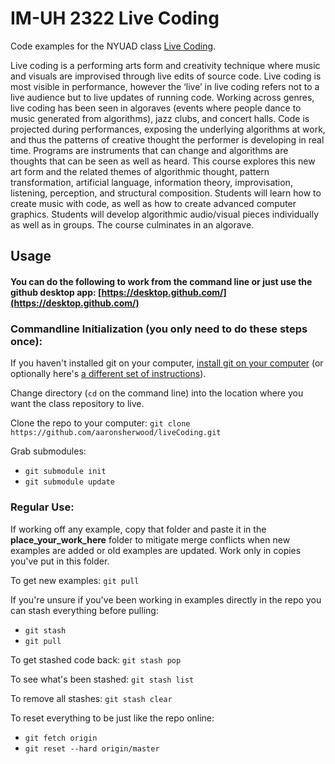 # IM-UH 2322 Live Coding

Code examples for the NYUAD class [Live Coding](https://livecoding.nyuadim.com/).

Live coding is a performing arts form and creativity technique where music and visuals are improvised through live edits of source code. Live coding is most visible in performance, however the ‘live’ in live coding refers not to a live audience but to live updates of running code. Working across genres, live coding has been seen in algoraves (events where people dance to music generated from algorithms), jazz clubs, and concert halls. Code is projected during performances, exposing the underlying algorithms at work, and thus the patterns of creative thought the performer is developing in real time. Programs are instruments that can change and algorithms are thoughts that can be seen as well as heard. This course explores this new art form and the related themes of algorithmic thought, pattern transformation, artificial language, information theory, improvisation, listening, perception, and structural composition. Students will learn how to create music with code, as well as how to create advanced computer graphics. Students will develop algorithmic audio/visual pieces individually as well as in groups. The course culminates in an algorave.

## Usage

#### You can do the following to work from the command line or just use the github desktop app: [https://desktop.github.com/](https://desktop.github.com/)


### Commandline Initialization (you only need to do these steps once):
If you haven't installed git on your computer, [install git on your computer](https://git-scm.com/book/en/v2/Getting-Started-Installing-Git) (or optionally here's [a different set of instructions](https://www.linode.com/docs/development/version-control/how-to-install-git-on-linux-mac-and-windows/)).

Change directory (`cd` on the command line) into the location where you want the class repository to live.

Clone the repo to your computer: `git clone https://github.com/aaronsherwood/liveCoding.git`

Grab submodules:
* `git submodule init`
* `git submodule update`

### Regular Use:
If working off any example, copy that folder and paste it in the __place_your_work_here__ folder to mitigate merge conflicts when new examples are added or old examples are updated. Work only in copies you've put in this folder.

To get new examples: `git pull`

If you're unsure if you've been working in examples directly in the repo you can stash everything before pulling:
* `git stash`
* `git pull`

To get stashed code back: `git stash pop`

To see what's been stashed: `git stash list`

To remove all stashes: `git stash clear`

To reset everything to be just like the repo online:
* `git fetch origin`
* `git reset --hard origin/master`

